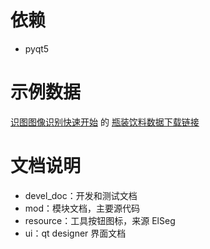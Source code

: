 # 依赖

- pyqt5

# 示例数据

[识图图像识别快速开始](https://github.com/PaddlePaddle/PaddleClas/blob/release/2.4/docs/zh_CN/quick_start/quick_start_recognition.md) 的 [瓶装饮料数据下载链接](https://paddle-imagenet-models-name.bj.bcebos.com/dygraph/rec/data/drink_dataset_v1.0.tar)

# 文档说明

- devel_doc：开发和测试文档
- mod：模块文档，主要源代码
- resource：工具按钮图标，来源 ElSeg
- ui：qt designer 界面文档
